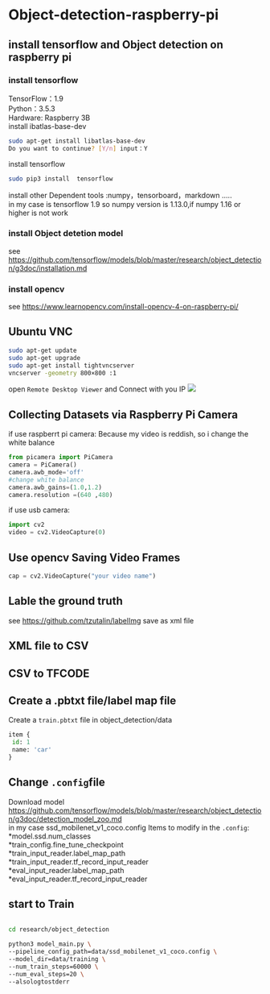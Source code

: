 # Object-detection-raspberry-pi
## install tensorflow and Object detection on raspberry pi 
### install tensorflow 
  TensorFlow：1.9<br>
  Python：3.5.3<br>
  Hardware: Raspberry 3B<br>
  install ibatlas-base-dev 
  ```bash
  sudo apt-get install libatlas-base-dev
  Do you want to continue? [Y/n] input：Y
  ```
  install tensorflow
  ```bash
  sudo pip3 install  tensorflow
  ```
  install other Dependent tools :numpy，tensorboard，markdown .....<br>
  in my case is tensorflow 1.9 so numpy version is 1.13.0,if numpy 1.16 or higher is not work
### install Object detetion model
see https://github.com/tensorflow/models/blob/master/research/object_detection/g3doc/installation.md

### install opencv
see https://www.learnopencv.com/install-opencv-4-on-raspberry-pi/

## Ubuntu VNC
``` bash
sudo apt-get update
sudo apt-get upgrade
sudo apt-get install tightvncserver
vncserver -geometry 800×800 :1
```
open `Remote Desktop Viewer` and Connect with you IP
![](https://sqlandplsql.files.wordpress.com/2012/07/vinagre_connect.jpeg)

## Collecting Datasets via Raspberry Pi Camera
if use raspberrt pi camera:
Because my video is reddish, so i change the white balance
```python
from picamera import PiCamera
camera = PiCamera()
camera.awb_mode='off'
#change white balance 
camera.awb_gains=(1.0,1.2)
camera.resolution =(640 ,480)
```
if use usb camera:
```python
import cv2
video = cv2.VideoCapture(0)
```
## Use opencv Saving Video Frames
```python
cap = cv2.VideoCapture("your video name")
```
## Lable the ground truth
see https://github.com/tzutalin/labelImg
save as xml file

## XML file to CSV 

## CSV to TFCODE

## Create a .pbtxt file/label map file
Create a `train.pbtxt` file in object_detection/data
```python
item {
 id: 1
 name: 'car'
}
```
## Change `.config`file 
Download model https://github.com/tensorflow/models/blob/master/research/object_detection/g3doc/detection_model_zoo.md <br>
in my case ssd_mobilenet_v1_coco.config
Items to modify in the `.config`:<br>
  *model.ssd.num_classes<br>
  *train_config.fine_tune_checkpoint<br>
  *train_input_reader.label_map_path<br>
  *train_input_reader.tf_record_input_reader<br>
  *eval_input_reader.label_map_path<br>
  *eval_input_reader.tf_record_input_reader<br>
## start to Train 
```bash

cd research/object_detection

python3 model_main.py \
--pipeline_config_path=data/ssd_mobilenet_v1_coco.config \
--model_dir=data/training \
--num_train_steps=60000 \
--num_eval_steps=20 \
--alsologtostderr
```


